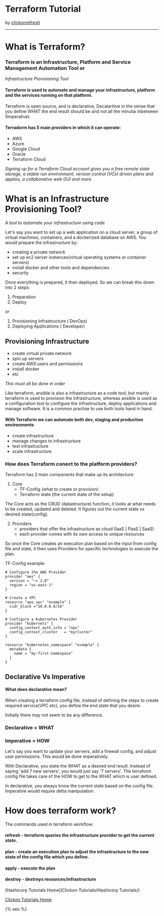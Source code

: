 # Terraform Tutorial
by [clickonrefresh](github.com/clickonrefresh)

_______________________________________________

# What is Terraform?

### Terraform is an Infrastructure, Platform and Service Management Automation Tool or
*Infrastructure Provisioning Tool*

#### Terraform is used to automate and manage your infrastructure, platform and the services running on that platform.

Terraform is open source, and is declarative, Decalaritive in the sense that you define WHAT the end result should be and not all the minutia inbetween (Imperative).

#### Terradorm has 5 main providers in which it can operate:
- AWS
- Azure
- Google Cloud
- Oracle
- Terraform Cloud

*Signing up for a Terraform Cloud account gives you a free remote state storage, a stable run environment, version control (VCs) driven plans and applies, a collaborative web GUI and more.*

# What is an Infrastructure Provisioning Tool?
*A tool to automate your infrastructure using code*

Let's say you want to set up a web application on a cloud server, a group of virtual machines, containers, and a dockerized database on AWS.
You would prepare the infrastructure by:
- creating a private network
- set up ec2 server instances(virtual operating systems or container servers)
- install docker and other tools and dependencies
- security

Once everything is prepared, it then deployed.
So we can break this down into 2 steps:
1. Preparation
2. Deploy

*or*

1. Provisioning Infrastructure ( DevOps)
2. Deploying Applications ( Developer)

## Provisioning Infrastructure
- create virtual private network
- spin up servers
- create AWS users and permissions
- install docker
- etc

*This must all be done in order*

Like terraform, ansible is also a infrastructure as a code tool, but mainly terraform is used to provision the infrastructure, whereas ansible is used as a configuration tool to configure the infrastructure, deploy applications and manage software.
It is a common practise to use both tools hand in hand.

#### With Terraform we can automate both dev, staging and production environments
- create infrastructure
- manage changes to infrastructure
- test infrastructure
- scale infrastructure

### How does Terraform conect to the platform providers?
Terraform has 2 main components that make up its architecture:
1. Core
    - TF-Config (what to create or provision)
    - Terraform state (the current state of the setup)

The Core acts as the CRUD (datastructure) function, it looks at what needs to be created, updated and deleted. It figures out the current state vs desired state(config).

2. Providers
    - providers that offer the infrastructure as cloud (IaaS | PaaS | SaaS)
    - each provider comes with its own access to unique resources

So once the Core creates an execution plan based on the input from config file and state, it then uses Providers for specific technologies to execute the plan.

TF-Config example:
```
# Configure the AWS Provider
provider "aws" {
  version = "~> 2,0"
  region = "us-east-1"
}

# Create a VPC
resource "aws_vpc" "example" {
  cidr_block ="10.0.0.0/16"
}
```

```
# Configure a Kubernetes Provider
provider "kubernets" {
  config_context_auth_info = "ops"
  config_context_cluster   = "mycluster"
}

resource "kubernetes_namespace" "example" {
  metadata {
    name = "my-first-namespace"
  }
}
```

## Declarative Vs Imperative
#### What does declarative mean?

When creating a terraform config file, instead of defining the steps to create required service(VPC etc), you define the end state that you desire.

Initially there may not seem to be any difference.

### Declarative = WHAT

### Imperative = HOW

Let's say you want to update your servers, add a firewall config, and adjust user permissions. This would be done imperatively.

With Declarative, you state the WHAT as a desired end result. Instead of saying 'add 7 new servers', you would just say '7 servers'. The terraform config file takes care of the HOW to get to the WHAT which is user defined.

In declarative, you always know the current state based on the config file. Imperative would require delta manipulation.

# How does terraform work?
The commands used in terraform workflow:

#### refresh - terraform queries the infrastructure provider to get the current *state*.


#### plan - create an execution plan to adjust the infrastructure to the new state of the config file which you define.
 
#### apply - execute the plan

#### destroy - destroys resources/infrastructure

[Hashicorp Tutorials Home](Clickon-Tutorials/Hashicorp Tutorials/)

[Clickon Tutorials Home](https://clickon-tutorials.github.io/Clickon-Tutorials)

 {% seo %}
